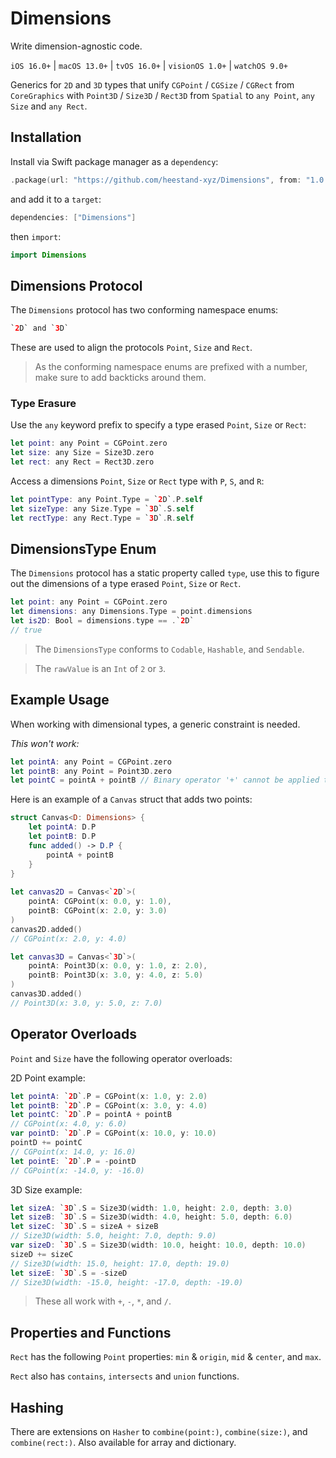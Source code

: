 # Dimensions

Write dimension-agnostic code.

`iOS 16.0+` | `macOS 13.0+` | `tvOS 16.0+` | `visionOS 1.0+` | `watchOS 9.0+`

Generics for `2D` and `3D` types that unify `CGPoint` / `CGSize` / `CGRect` from `CoreGraphics` with `Point3D` / `Size3D` / `Rect3D` from `Spatial` to `any Point`, `any Size` and `any Rect`.

## Installation

Install via Swift package manager as a `dependency`:

```swift
.package(url: "https://github.com/heestand-xyz/Dimensions", from: "1.0.0")
```

and add it to a `target`:

```swift
dependencies: ["Dimensions"]
```

then `import`:

```swift
import Dimensions
```

## Dimensions Protocol

The `Dimensions` protocol has two conforming namespace enums:
```swift
`2D` and `3D`
```
These are used to align the protocols `Point`, `Size` and `Rect`.

> As the conforming namespace enums are prefixed with a number, make sure to add backticks around them.

### Type Erasure

Use the `any` keyword prefix to specify a type erased `Point`, `Size` or `Rect`:

```swift
let point: any Point = CGPoint.zero
let size: any Size = Size3D.zero
let rect: any Rect = Rect3D.zero
```

Access a dimensions `Point`, `Size` or `Rect` type with `P`, `S`, and `R`: 

```swift
let pointType: any Point.Type = `2D`.P.self
let sizeType: any Size.Type = `3D`.S.self
let rectType: any Rect.Type = `3D`.R.self
```

## DimensionsType Enum

The `Dimensions` protocol has a static property called `type`, use this to figure out the dimensions of a type erased `Point`, `Size` or `Rect`.

```swift
let point: any Point = CGPoint.zero
let dimensions: any Dimensions.Type = point.dimensions
let is2D: Bool = dimensions.type == .`2D`
// true
```

> The `DimensionsType` conforms to `Codable`, `Hashable`, and `Sendable`.

> The `rawValue` is an `Int` of `2` or `3`.

## Example Usage

When working with dimensional types, a generic constraint is needed.

*This won't work:* 

```swift
let pointA: any Point = CGPoint.zero
let pointB: any Point = Point3D.zero
let pointC = pointA + pointB // Binary operator '+' cannot be applied to two 'any Point' operands
```

Here is an example of a `Canvas` struct that adds two points:

```swift
struct Canvas<D: Dimensions> {
    let pointA: D.P
    let pointB: D.P
    func added() -> D.P {
        pointA + pointB
    }
}
        
let canvas2D = Canvas<`2D`>(
    pointA: CGPoint(x: 0.0, y: 1.0),
    pointB: CGPoint(x: 2.0, y: 3.0)
)
canvas2D.added()
// CGPoint(x: 2.0, y: 4.0)

let canvas3D = Canvas<`3D`>(
    pointA: Point3D(x: 0.0, y: 1.0, z: 2.0),
    pointB: Point3D(x: 3.0, y: 4.0, z: 5.0)
)
canvas3D.added()
// Point3D(x: 3.0, y: 5.0, z: 7.0)
```

## Operator Overloads

`Point` and `Size` have the following operator overloads:

2D Point example:

```swift
let pointA: `2D`.P = CGPoint(x: 1.0, y: 2.0)
let pointB: `2D`.P = CGPoint(x: 3.0, y: 4.0)
let pointC: `2D`.P = pointA + pointB
// CGPoint(x: 4.0, y: 6.0)
var pointD: `2D`.P = CGPoint(x: 10.0, y: 10.0)
pointD += pointC
// CGPoint(x: 14.0, y: 16.0)
let pointE: `2D`.P = -pointD
// CGPoint(x: -14.0, y: -16.0)
```

3D Size example:

```swift
let sizeA: `3D`.S = Size3D(width: 1.0, height: 2.0, depth: 3.0)
let sizeB: `3D`.S = Size3D(width: 4.0, height: 5.0, depth: 6.0)
let sizeC: `3D`.S = sizeA + sizeB
// Size3D(width: 5.0, height: 7.0, depth: 9.0)
var sizeD: `3D`.S = Size3D(width: 10.0, height: 10.0, depth: 10.0)
sizeD += sizeC
// Size3D(width: 15.0, height: 17.0, depth: 19.0)
let sizeE: `3D`.S = -sizeD
// Size3D(width: -15.0, height: -17.0, depth: -19.0)
```

> These all work with `+`, `-`, `*`, and `/`. 

## Properties and Functions

`Rect` has the following `Point` properties: `min` & `origin`, `mid` & `center`, and `max`.

`Rect` also has `contains`, `intersects` and `union` functions.

## Hashing

There are extensions on `Hasher` to `combine(point:)`, `combine(size:)`, and `combine(rect:)`. Also available for array and dictionary.   

